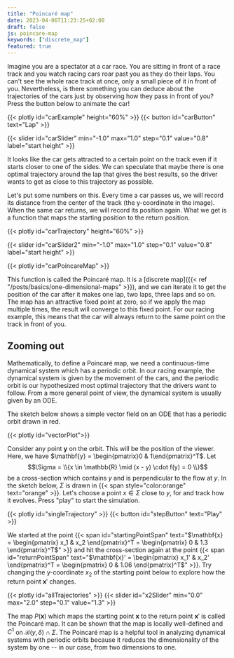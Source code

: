 ```yaml
---
title: "Poincaré map"
date: 2023-04-06T11:23:25+02:00
draft: false
js: poincare-map
keywords: ["discrete_map"]
featured: true
---
```


Imagine you are a spectator at a car race. You are sitting in front of a race track and you watch racing cars roar past you as they do their laps. You can't see the whole race track at once, only a small piece of it in front of you. Nevertheless, is there something you can deduce about the trajectories of the cars just by observing how they pass in front of you? Press the button below to animate the car!
<!-- more -->

{{< plotly id="carExample" height="60%" >}}
{{< button id="carButton" text="Lap" >}}

{{< slider id="carSlider" min="-1.0" max="1.0" step="0.1" value="0.8" label="start height" >}}

It looks like the car gets attracted to a certain point on the track even if it starts closer to one of the sides. We can speculate that maybe there is one optimal trajectory around the lap that gives the best results, so the driver wants to get as close to this trajectory as possible. 

Let's put some numbers on this. Every time a car passes us, we will record its distance from the center of the track (the y-coordinate in the image). When the same car returns, we will record its position again. What we get is a function that maps the starting position to the return position.

{{< plotly id="carTrajectory" height="60%" >}}

{{< slider id="carSlider2" min="-1.0" max="1.0" step="0.1" value="0.8" label="start height" >}}

{{< plotly id="carPoincareMap" >}}

This function is called the Poincaré map. It is a [discrete map]({{< ref "/posts/basics/one-dimensional-maps" >}}), and we can iterate it to get the position of the car after it makes one lap, two laps, three laps and so on. The map has an attractive fixed point at zero, so if we apply the map multiple times, the result will converge to this fixed point. For our racing example, this means that the car will always return to the same point on the track in front of you. 

## Zooming out

Mathematically, to define a Poincaré map, we need a continuous-time dynamical system which has a periodic orbit. In our racing example, the dynamical system is given by the movement of the cars, and the periodic orbit is our hypothesized most optimal trajectory that the drivers want to follow. From a more general point of view, the dynamical system is usually given by an ODE. 

The sketch below shows a simple vector field on an ODE that has a periodic orbit drawn in red. 

{{< plotly id="vectorPlot">}}

Consider any point $\mathbf{y}$ on the orbit. This will be the position of the viewer. Here, we have $\mathbf{y} = \begin{pmatrix}0 & 1\end{pmatrix}^T$. Let 
  $$\Sigma = \\{x \in \mathbb{R} \mid (x - y) \cdot f(y) = 0 \\}$$
be a cross-section which contains $y$ and is perpendicular to the flow at $y$. In the sketch below, $\Sigma$ is drawn in {{< span style="color:orange" text="orange" >}}. Let's choose a point $x \in \Sigma$ close to $y$, for and track how it evolves. Press "play" to start the simulation. 

{{< plotly id="singleTrajectory" >}}
{{< button id="stepButton" text="Play" >}}

We started at the point {{< span id="startingPointSpan" text="$\mathbf{x} = \begin{pmatrix} x_1 & x_2 \end{pmatrix}^T = \begin{pmatrix} 0 & 1.3 \end{pmatrix}^T$" >}} and hit the cross-section again at the point {{< span id="returnPointSpan" text="$\mathbf{x}' = \begin{pmatrix} x_1' & x_2' \end{pmatrix}^T = \begin{pmatrix} 0 & 1.06 \end{pmatrix}^T$" >}}. Try changing the y-coordinate $x_2$ of the starting point below to explore how the return point $\mathbf{x}'$ changes.

{{< plotly id="allTrajectories" >}}
{{< slider id="x2Slider" min="0.0" max="2.0" step="0.1" value="1.3" >}}

The map $P(\mathbf{x})$ which maps the starting point $\mathbf{x}$ to the return point $\mathbf{x}'$ is called the Poincaré map. It can be shown that the map is locally well-defined and $C^1$ on $\mathcal{B}(y, \delta) \cap \Sigma$. The Poincaré map is a helpful tool in analyzing dynamical systems with periodic orbits because it reduces the dimensionality of the system by one -- in our case, from two dimensions to one. 